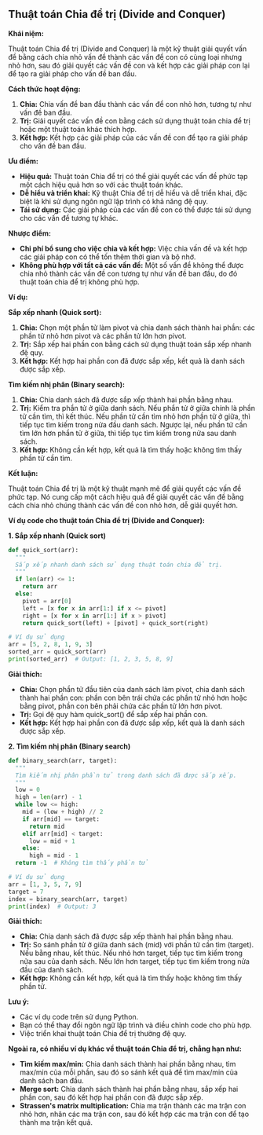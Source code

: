## Thuật toán Chia để trị (Divide and Conquer)

**Khái niệm:**

Thuật toán Chia để trị (Divide and Conquer) là một kỹ thuật giải quyết vấn đề bằng cách chia nhỏ vấn đề thành các vấn đề
con có cùng loại nhưng nhỏ hơn, sau đó giải quyết các vấn đề con và kết hợp các giải pháp con lại để tạo ra giải pháp
cho vấn đề ban đầu.

**Cách thức hoạt động:**

1. **Chia:** Chia vấn đề ban đầu thành các vấn đề con nhỏ hơn, tương tự như vấn đề ban đầu.
2. **Trị:** Giải quyết các vấn đề con bằng cách sử dụng thuật toán chia để trị hoặc một thuật toán khác thích hợp.
3. **Kết hợp:** Kết hợp các giải pháp của các vấn đề con để tạo ra giải pháp cho vấn đề ban đầu.

**Ưu điểm:**

- **Hiệu quả:** Thuật toán Chia để trị có thể giải quyết các vấn đề phức tạp một cách hiệu quả hơn so với các thuật toán
  khác.
- **Dễ hiểu và triển khai:** Kỹ thuật Chia để trị dễ hiểu và dễ triển khai, đặc biệt là khi sử dụng ngôn ngữ lập trình
  có khả năng đệ quy.
- **Tái sử dụng:** Các giải pháp của các vấn đề con có thể được tái sử dụng cho các vấn đề tương tự khác.

**Nhược điểm:**

- **Chi phí bổ sung cho việc chia và kết hợp:** Việc chia vấn đề và kết hợp các giải pháp con có thể tốn thêm thời gian
  và bộ nhớ.
- **Không phù hợp với tất cả các vấn đề:** Một số vấn đề không thể được chia nhỏ thành các vấn đề con tương tự như vấn
  đề ban đầu, do đó thuật toán chia để trị không phù hợp.

**Ví dụ:**

**Sắp xếp nhanh (Quick sort):**

1. **Chia:** Chọn một phần tử làm pivot và chia danh sách thành hai phần: các phần tử nhỏ hơn pivot và các phần tử lớn
   hơn pivot.
2. **Trị:** Sắp xếp hai phần con bằng cách sử dụng thuật toán sắp xếp nhanh đệ quy.
3. **Kết hợp:** Kết hợp hai phần con đã được sắp xếp, kết quả là danh sách được sắp xếp.

**Tìm kiếm nhị phân (Binary search):**

1. **Chia:** Chia danh sách đã được sắp xếp thành hai phần bằng nhau.
2. **Trị:** Kiểm tra phần tử ở giữa danh sách. Nếu phần tử ở giữa chính là phần tử cần tìm, thì kết thúc. Nếu phần tử
   cần tìm nhỏ hơn phần tử ở giữa, thì tiếp tục tìm kiếm trong nửa đầu danh sách. Ngược lại, nếu phần tử cần tìm lớn hơn
   phần tử ở giữa, thì tiếp tục tìm kiếm trong nửa sau danh sách.
3. **Kết hợp:** Không cần kết hợp, kết quả là tìm thấy hoặc không tìm thấy phần tử cần tìm.

**Kết luận:**

Thuật toán Chia để trị là một kỹ thuật mạnh mẽ để giải quyết các vấn đề phức tạp. Nó cung cấp một cách hiệu quả để giải
quyết các vấn đề bằng cách chia nhỏ chúng thành các vấn đề con nhỏ hơn, dễ giải quyết hơn.

**Ví dụ code cho thuật toán Chia để trị (Divide and Conquer):**

**1. Sắp xếp nhanh (Quick sort)**

```python
def quick_sort(arr):
  """
  Sắp xếp nhanh danh sách sử dụng thuật toán chia để trị.
  """
  if len(arr) <= 1:
    return arr
  else:
    pivot = arr[0]
    left = [x for x in arr[1:] if x <= pivot]
    right = [x for x in arr[1:] if x > pivot]
    return quick_sort(left) + [pivot] + quick_sort(right)

# Ví dụ sử dụng
arr = [5, 2, 8, 1, 9, 3]
sorted_arr = quick_sort(arr)
print(sorted_arr)  # Output: [1, 2, 3, 5, 8, 9]
```

**Giải thích:**

- **Chia:** Chọn phần tử đầu tiên của danh sách làm pivot, chia danh sách thành hai phần con: phần con bên trái chứa các
  phần tử nhỏ hơn hoặc bằng pivot, phần con bên phải chứa các phần tử lớn hơn pivot.
- **Trị:** Gọi đệ quy hàm quick_sort() để sắp xếp hai phần con.
- **Kết hợp:** Kết hợp hai phần con đã được sắp xếp, kết quả là danh sách được sắp xếp.

**2. Tìm kiếm nhị phân (Binary search)**

```python
def binary_search(arr, target):
  """
  Tìm kiếm nhị phân phần tử trong danh sách đã được sắp xếp.
  """
  low = 0
  high = len(arr) - 1
  while low <= high:
    mid = (low + high) // 2
    if arr[mid] == target:
      return mid
    elif arr[mid] < target:
      low = mid + 1
    else:
      high = mid - 1
  return -1  # Không tìm thấy phần tử

# Ví dụ sử dụng
arr = [1, 3, 5, 7, 9]
target = 7
index = binary_search(arr, target)
print(index)  # Output: 3
```

**Giải thích:**

- **Chia:** Chia danh sách đã được sắp xếp thành hai phần bằng nhau.
- **Trị:** So sánh phần tử ở giữa danh sách (mid) với phần tử cần tìm (target). Nếu bằng nhau, kết thúc. Nếu nhỏ hơn
  target, tiếp tục tìm kiếm trong nửa sau của danh sách. Nếu lớn hơn target, tiếp tục tìm kiếm trong nửa đầu của danh
  sách.
- **Kết hợp:** Không cần kết hợp, kết quả là tìm thấy hoặc không tìm thấy phần tử.

**Lưu ý:**

- Các ví dụ code trên sử dụng Python.
- Bạn có thể thay đổi ngôn ngữ lập trình và điều chỉnh code cho phù hợp.
- Việc triển khai thuật toán Chia để trị thường đệ quy.

**Ngoài ra, có nhiều ví dụ khác về thuật toán Chia để trị, chẳng hạn như:**

- **Tìm kiếm max/min:** Chia danh sách thành hai phần bằng nhau, tìm max/min của mỗi phần, sau đó so sánh kết quả để tìm
  max/min của danh sách ban đầu.
- **Merge sort:** Chia danh sách thành hai phần bằng nhau, sắp xếp hai phần con, sau đó kết hợp hai phần con đã được sắp
  xếp.
- **Strassen's matrix multiplication:** Chia ma trận thành các ma trận con nhỏ hơn, nhân các ma trận con, sau đó kết hợp
  các ma trận con để tạo thành ma trận kết quả.
